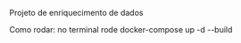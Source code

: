Projeto de enriquecimento de dados

Como rodar:
    no terminal rode
    docker-compose up -d --build